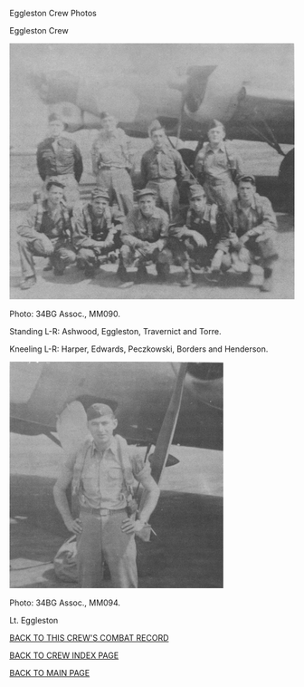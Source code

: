
Eggleston Crew Photos






 




Eggleston Crew  
  

![](Eggleston.jpg)  

Photo: 34BG Assoc., MM090.  

Standing L-R: Ashwood, Eggleston, Travernict and Torre.  

Kneeling L-R: Harper, Edwards, Peczkowski, Borders and Henderson.  

  

![](Eggleston-A-MM094.jpg)  

Photo: 34BG Assoc., MM094.  

Lt. Eggleston  

  

[BACK TO THIS CREW'S COMBAT RECORD](ValorToVictory/crews/Eggleston.md)  

[BACK TO CREW INDEX PAGE](ValorToVictory/000crews.md)  

[BACK TO MAIN PAGE](ValorToVictory/index.html)


